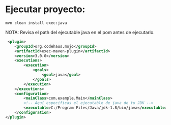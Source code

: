 # Ejecutar proyecto:
```
mvn clean install exec:java
```

NOTA: Revisa el path del ejecutable java en el pom antes de ejecutarlo.
```XML
 <plugin>
    <groupId>org.codehaus.mojo</groupId>
    <artifactId>exec-maven-plugin</artifactId>
    <version>3.0.0</version>
    <executions>
        <execution>
            <goals>
                <goal>java</goal>
            </goals>
        </execution>
    </executions>
    <configuration>
        <mainClass>com.example.Main</mainClass>
        <!-- Aquí especificas el ejecutable de java de tu JDK -->
        <executable>C:/Program Files/Java/jdk-1.8/bin/java</executable>
    </configuration>
</plugin>
```
